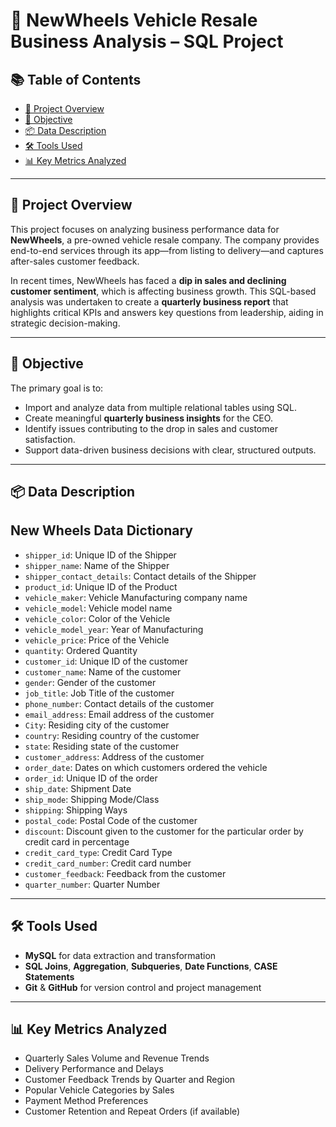 
# 🚗 NewWheels Vehicle Resale Business Analysis – SQL Project

## 📚 Table of Contents

- [📘 Project Overview](#-project-overview)
- [🎯 Objective](#-objective)
- [📦 Data Description](#-data-description)
- [🛠️ Tools Used](#️-tools-used)
- [📊 Key Metrics Analyzed](#-key-metrics-analyzed)

---

## 📘 Project Overview

This project focuses on analyzing business performance data for **NewWheels**, a pre-owned vehicle resale company. The company provides end-to-end services through its app—from listing to delivery—and captures after-sales customer feedback.

In recent times, NewWheels has faced a **dip in sales and declining customer sentiment**, which is affecting business growth. This SQL-based analysis was undertaken to create a **quarterly business report** that highlights critical KPIs and answers key questions from leadership, aiding in strategic decision-making.

---

## 🎯 Objective

The primary goal is to:
- Import and analyze data from multiple relational tables using SQL.
- Create meaningful **quarterly business insights** for the CEO.
- Identify issues contributing to the drop in sales and customer satisfaction.
- Support data-driven business decisions with clear, structured outputs.

---

## 📦 Data Description

**New Wheels Data Dictionary**  
-----------------------------------

- `shipper_id`: Unique ID of the Shipper  
- `shipper_name`: Name of the Shipper  
- `shipper_contact_details`: Contact details of the Shipper  
- `product_id`: Unique ID of the Product  
- `vehicle_maker`: Vehicle Manufacturing company name  
- `vehicle_model`: Vehicle model name  
- `vehicle_color`: Color of the Vehicle  
- `vehicle_model_year`: Year of Manufacturing  
- `vehicle_price`: Price of the Vehicle  
- `quantity`: Ordered Quantity  
- `customer_id`: Unique ID of the customer  
- `customer_name`: Name of the customer  
- `gender`: Gender of the customer  
- `job_title`: Job Title of the customer  
- `phone_number`: Contact details of the customer  
- `email_address`: Email address of the customer  
- `City`: Residing city of the customer  
- `country`: Residing country of the customer  
- `state`: Residing state of the customer  
- `customer_address`: Address of the customer  
- `order_date`: Dates on which customers ordered the vehicle  
- `order_id`: Unique ID of the order  
- `ship_date`: Shipment Date  
- `ship_mode`: Shipping Mode/Class  
- `shipping`: Shipping Ways  
- `postal_code`: Postal Code of the customer  
- `discount`: Discount given to the customer for the particular order by credit card in percentage  
- `credit_card_type`: Credit Card Type  
- `credit_card_number`: Credit card number  
- `customer_feedback`: Feedback from the customer  
- `quarter_number`: Quarter Number  




---

## 🛠️ Tools Used

- **MySQL** for data extraction and transformation  
- **SQL Joins**, **Aggregation**, **Subqueries**, **Date Functions**, **CASE Statements**  
- **Git** & **GitHub** for version control and project management

---

## 📊 Key Metrics Analyzed

- Quarterly Sales Volume and Revenue Trends  
- Delivery Performance and Delays  
- Customer Feedback Trends by Quarter and Region  
- Popular Vehicle Categories by Sales  
- Payment Method Preferences  
- Customer Retention and Repeat Orders (if available)

